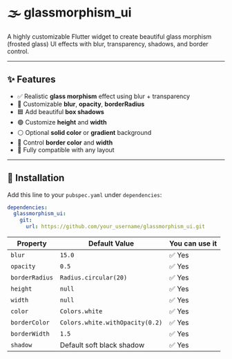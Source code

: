 # 🌫️ glassmorphism_ui

A highly customizable Flutter widget to create beautiful glass morphism (frosted glass) UI effects with blur, transparency, shadows, and border control.

---

## ✨ Features

- ✅ Realistic **glass morphism** effect using blur + transparency
- 🎨 Customizable **blur**, **opacity**, **borderRadius**
- 🟦 Add beautiful **box shadows**
- 🟢 Customize **height** and **width**
- ⚪ Optional **solid color** or **gradient** background
- 🔳 Control **border color** and **width**
- 🧩 Fully compatible with any layout

---

## 🚀 Installation

Add this line to your `pubspec.yaml` under `dependencies`:

```yaml
dependencies:
  glassmorphism_ui:
    git:
      url: https://github.com/your_username/glassmorphism_ui.git
```

| Property       | Default Value                   | You can use it |
| -------------- | ------------------------------- | ----------------- |
| `blur`         | `15.0`                          | ✅ Yes           |
| `opacity`      | `0.5`                           | ✅ Yes           |
| `borderRadius` | `Radius.circular(20)`           | ✅ Yes           |
| `height`       | `null`                          | ✅ Yes           |
| `width`        | `null`                          | ✅ Yes           |
| `color`        | `Colors.white`                  | ✅ Yes           |
| `borderColor`  | `Colors.white.withOpacity(0.2)` | ✅ Yes           |
| `borderWidth`  | `1.5`                           | ✅ Yes           |
| `shadow`       | Default soft black shadow       | ✅ Yes           |